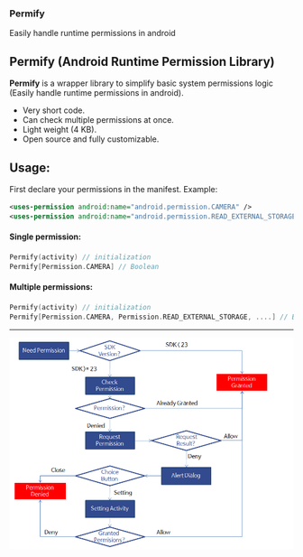 

### Permify

Easily handle runtime permissions in android

## Permify (Android Runtime Permission Library)

**Permify** is a wrapper library to simplify basic system permissions logic (Easily handle runtime permissions in android).

- Very short code.
- Can check multiple permissions at once.
- Light weight (4 KB).
- Open source and fully customizable.



## Usage:

First declare your permissions in the manifest. Example:

```xml
<uses-permission android:name="android.permission.CAMERA" />
<uses-permission android:name="android.permission.READ_EXTERNAL_STORAGE" />
```

#### Single permission:

```kotlin
Permify(activity) // initialization
Permify[Permission.CAMERA] // Boolean
```

#### Multiple permissions:

```kotlin
Permify(activity) // initialization
Permify[Permission.CAMERA, Permission.READ_EXTERNAL_STORAGE, ....] // Boolean
```



----



![Screenshot_cases](Screenshot_cases.png)
